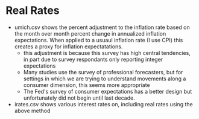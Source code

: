 # Real Rates
* umich.csv shows the percent adjustment to the inflation rate based on the month over month percent change in annualized inflation expectations. When applied to a usuaul inflation rate (I use CPI) this creates a proxy for inflation expectatations.
    * this adjustment is because this survey has high central tendencies, in part due to survey respondants only reporting integer expectations 
    * Many studies use the survey of professional forecasters, but for settings in which we are trying to understand movements along a consumer dimension, this seems more appropriate 
    * The Fed's survey of consumer expectations has a better design but unfortunately did not begin until last decade.
* irates.csv shows various interest rates on, including real rates using the above method
